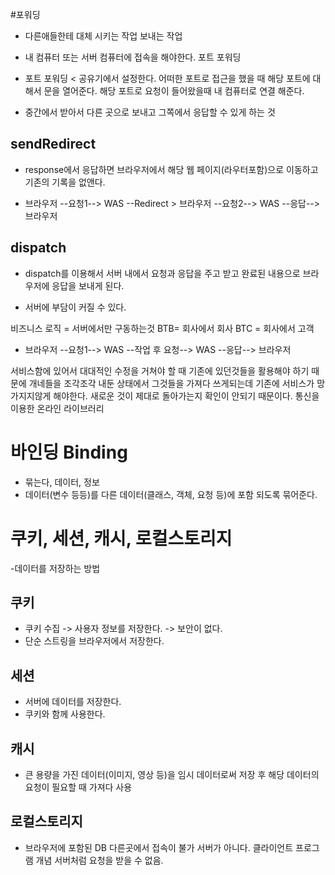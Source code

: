 #포워딩
- 다른애들한테 대체 시키는 작업 보내는 작업

- 내 컴퓨터 또는 서버 컴퓨터에 접속을 해야한다. 포트 포워딩

- 포트 포워딩 < 공유기에서 설정한다. 
어떠한 포트로 접근을 했을 때 해당 포트에 대해서 문을 열어준다.
해당 포트로 요청이 들어왔을때 내 컴퓨터로 연결 해준다.

- 중간에서 받아서 다른 곳으로 보내고 그쪽에서 응답할 수 있게 하는 것

## sendRedirect
- response에서 응답하면 브라우저에서 해당 
웹 페이지(라우터포함)으로 이동하고 기존의 기록을 없앤다.

- 브라우저 --요청1--> WAS --Redirect >
브라우저 --요청2--> WAS --응답--> 브라우저

## dispatch
- dispatch를 이용해서 서버 내에서 요청과 응답을 주고 받고 
완료된 내용으로 브라우저에 응답을 보내게 된다.

- 서버에 부담이 커질 수 있다. 

비즈니스 로직 = 서버에서만 구동하는것 BTB= 회사에서 회사 BTC = 회사에서 고객

- 브라우저 --요청1--> WAS --작업 후 요청-->
WAS --응답--> 브라우저

서비스함에 있어서 대대적인 수정을 거쳐야 할 때 기존에 있던것들을
활용해야 하기 때문에 개네들을 조각조각 내둔 상태에서
그것들을 가져다 쓰게되는데 기존에 서비스가 망가지지않게 해야한다.
새로운 것이 제대로 돌아가는지 확인이 안되기 때문이다.
통신을 이용한 온라인 라이브러리

# 바인딩 Binding
- 묶는다, 데이터, 정보
- 데이터(변수 등등)를 다른 데이터(클래스, 객체, 요청 등)에
포함 되도록 묶어준다.


# 쿠키, 세션, 캐시, 로컬스토리지
-데이터를 저장하는 방법
## 쿠키
- 쿠키 수집 -> 사용자 정보를 저장한다. -> 보안이 없다.
- 단순 스트링을 브라우저에서 저장한다.

## 세션
- 서버에 데이터를 저장한다.
- 쿠키와 함께 사용한다.

## 캐시
- 큰 용량을 가진 데이터(이미지, 영상 등)을 임시 데이터로써
저장 후 해당 데이터의 요청이 필요할 때 가져다 사용 

## 로컬스토리지
- 브라우저에 포함된 DB
다른곳에서 접속이 불가 서버가 아니다. 클라이언트 프로그램 개념
서버처럼 요청을 받을 수 없음.

